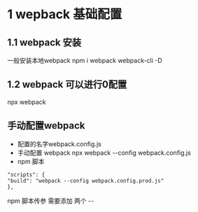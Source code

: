 # 1 wepback 基础配置
 ## 1.1 webpack 安装
一般安装本地webpack
  npm i webpack webpack-cli  -D
## 1.2 webpack 可以进行0配置
npx webpack

## 手动配置webpack
- 配置的名字webpack.config.js
- 手动配置     webpack  npx webpack --config webpack.config.js
- npm 脚本
```
"scripts": {
"build": "webpack --config webpack.config.prod.js"
},

```
npm 脚本传参 需要添加 两个 -- 